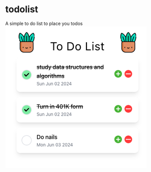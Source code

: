 # todolist
A simple to do list to place you todos
![alt text](https://github.com/njerimk/todolist/blob/48dc29ca6e89f95f9790db16b082bc6baa2baa5d/client/src/assets/todolist.png)
